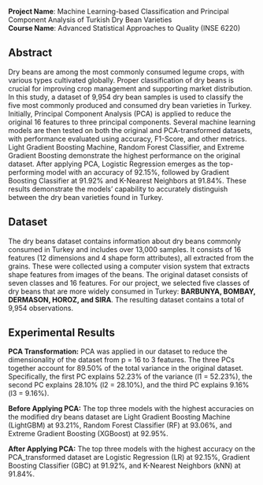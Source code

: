 **Project Name**: Machine Learning-based Classification and Principal Component Analysis of Turkish Dry Bean Varieties  
**Course Name**: Advanced Statistical Approaches to Quality (INSE 6220)

## Abstract
Dry beans are among the most commonly consumed legume crops, with various types cultivated globally. Proper classification of dry beans is crucial for improving crop management and supporting market distribution. In this study, a dataset of 9,954 dry bean samples is used to classify the five most commonly produced and consumed dry bean varieties in Turkey. Initially, Principal Component Analysis (PCA) is applied to reduce the original 16 features to three principal components. Several machine learning models are then tested on both the original and PCA-transformed datasets, with performance evaluated using accuracy, F1-Score, and other metrics. Light Gradient Boosting Machine, Random Forest Classifier, and Extreme Gradient Boosting demonstrate the highest performance on the original dataset. After applying PCA, Logistic Regression emerges as the top-performing model with an accuracy of 92.15%, followed by Gradient Boosting Classifier at 91.92% and K-Nearest Neighbors at 91.84%. These results demonstrate the models’ capability to accurately distinguish between the dry bean varieties found in Turkey.

## Dataset
The dry beans dataset contains information about dry beans commonly consumed in Turkey and includes over 13,000 samples. It consists of 16 features (12 dimensions and 4 shape form attributes), all extracted from the grains. These were collected using a computer vision system that extracts shape features from images of the beans. The original dataset consists of seven classes and 16 features. For our project, we selected five classes of dry beans that are more widely consumed in Turkey: **BARBUNYA, BOMBAY, DERMASON, HOROZ, and SIRA**. The resulting dataset contains a total of 9,954 observations.

## Experimental Results
**PCA Transformation:** PCA was applied in our dataset to reduce the dimensionality of the dataset from p = 16 to 3 features. The three PCs together account for 89.50% of the total variance in the original dataset. Specifically, the first PC explains 52.23% of the variance (l1 = 52.23%), the second PC explains 28.10% (l2 = 28.10%), and the third PC explains 9.16% (l3 = 9.16%).

**Before Applying PCA:** The top three models with the highest accuracies on the modified dry beans dataset are Light Gradient Boosting Machine (LightGBM) at 93.21%, Random Forest Classifier (RF) at 93.06%, and Extreme Gradient Boosting (XGBoost) at 92.95%.

**After Applying PCA:** The top three models with the highest accuracy on the PCA_transformed dataset are Logistic Regression (LR) at 92.15%, Gradient Boosting Classifier (GBC) at 91.92%, and K-Nearest Neighbors (kNN) at 91.84%.
